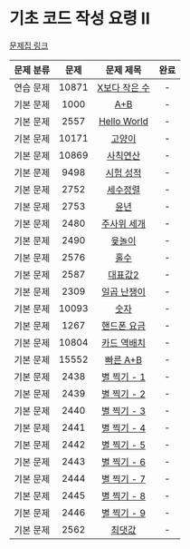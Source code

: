 # 기초 코드 작성 요령 II

[문제집 링크](https://www.acmicpc.net/workbook/view/7306)

| 문제 분류 | 문제    | 문제 제목                                               | 완료  |
|:-----:|:-----:|:---------------------------------------------------:|:---:|
| 연습 문제 | 10871 | [X보다 작은 수](https://www.acmicpc.net/problem/10871)   | -   |
| 기본 문제 | 1000  | [A+B](https://www.acmicpc.net/problem/1000)         | -   |
| 기본 문제 | 2557  | [Hello World](https://www.acmicpc.net/problem/2557) | -   |
| 기본 문제 | 10171 | [고양이](https://www.acmicpc.net/problem/10171)        | -   |
| 기본 문제 | 10869 | [사칙연산](https://www.acmicpc.net/problem/10869)       | -   |
| 기본 문제 | 9498  | [시험 성적](https://www.acmicpc.net/problem/9498)       | -   |
| 기본 문제 | 2752  | [세수정렬](https://www.acmicpc.net/problem/2752)        | -   |
| 기본 문제 | 2753  | [윤년](https://www.acmicpc.net/problem/2753)          | -   |
| 기본 문제 | 2480  | [주사위 세개](https://www.acmicpc.net/problem/2480)      | -   |
| 기본 문제 | 2490  | [윷놀이](https://www.acmicpc.net/problem/2490)         | -   |
| 기본 문제 | 2576  | [홀수](https://www.acmicpc.net/problem/2576)          | -   |
| 기본 문제 | 2587  | [대표값2](https://www.acmicpc.net/problem/2587)        | -   |
| 기본 문제 | 2309  | [일곱 난쟁이](https://www.acmicpc.net/problem/2309)      | -   |
| 기본 문제 | 10093 | [숫자](https://www.acmicpc.net/problem/10093)         | -   |
| 기본 문제 | 1267  | [핸드폰 요금](https://www.acmicpc.net/problem/1267)      | -   |
| 기본 문제 | 10804 | [카드 역배치](https://www.acmicpc.net/problem/10804)     | -   |
| 기본 문제 | 15552 | [빠른 A+B](https://www.acmicpc.net/problem/15552)     | -   |
| 기본 문제 | 2438  | [별 찍기 - 1](https://www.acmicpc.net/problem/2438)    | -   |
| 기본 문제 | 2439  | [별 찍기 - 2](https://www.acmicpc.net/problem/2439)    | -   |
| 기본 문제 | 2440  | [별 찍기 - 3](https://www.acmicpc.net/problem/2440)    | -   |
| 기본 문제 | 2441  | [별 찍기 - 4](https://www.acmicpc.net/problem/2441)    | -   |
| 기본 문제 | 2442  | [별 찍기 - 5](https://www.acmicpc.net/problem/2442)    | -   |
| 기본 문제 | 2443  | [별 찍기 - 6](https://www.acmicpc.net/problem/2443)    | -   |
| 기본 문제 | 2444  | [별 찍기 - 7](https://www.acmicpc.net/problem/2444)    | -   |
| 기본 문제 | 2445  | [별 찍기 - 8](https://www.acmicpc.net/problem/2445)    | -   |
| 기본 문제 | 2446  | [별 찍기 - 9](https://www.acmicpc.net/problem/2446)    | -   |
| 기본 문제 | 2562  | [최댓값](https://www.acmicpc.net/problem/2562)         | -   |
